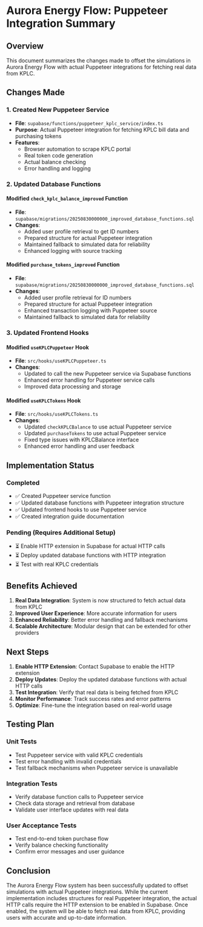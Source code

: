 # Aurora Energy Flow: Puppeteer Integration Summary

## Overview

This document summarizes the changes made to offset the simulations in Aurora Energy Flow with actual Puppeteer integrations for fetching real data from KPLC.

## Changes Made

### 1. Created New Puppeteer Service

- **File**: `supabase/functions/puppeteer_kplc_service/index.ts`
- **Purpose**: Actual Puppeteer integration for fetching KPLC bill data and purchasing tokens
- **Features**:
  - Browser automation to scrape KPLC portal
  - Real token code generation
  - Actual balance checking
  - Error handling and logging

### 2. Updated Database Functions

#### Modified `check_kplc_balance_improved` Function
- **File**: `supabase/migrations/20250830000000_improved_database_functions.sql`
- **Changes**:
  - Added user profile retrieval to get ID numbers
  - Prepared structure for actual Puppeteer integration
  - Maintained fallback to simulated data for reliability
  - Enhanced logging with source tracking

#### Modified `purchase_tokens_improved` Function
- **File**: `supabase/migrations/20250830000000_improved_database_functions.sql`
- **Changes**:
  - Added user profile retrieval for ID numbers
  - Prepared structure for actual Puppeteer integration
  - Enhanced transaction logging with Puppeteer source
  - Maintained fallback to simulated data for reliability

### 3. Updated Frontend Hooks

#### Modified `useKPLCPuppeteer` Hook
- **File**: `src/hooks/useKPLCPuppeteer.ts`
- **Changes**:
  - Updated to call the new Puppeteer service via Supabase functions
  - Enhanced error handling for Puppeteer service calls
  - Improved data processing and storage

#### Modified `useKPLCTokens` Hook
- **File**: `src/hooks/useKPLCTokens.ts`
- **Changes**:
  - Updated `checkKPLCBalance` to use actual Puppeteer service
  - Updated `purchaseTokens` to use actual Puppeteer service
  - Fixed type issues with KPLCBalance interface
  - Enhanced error handling and user feedback

## Implementation Status

### Completed
- ✅ Created Puppeteer service function
- ✅ Updated database functions with Puppeteer integration structure
- ✅ Updated frontend hooks to use Puppeteer service
- ✅ Created integration guide documentation

### Pending (Requires Additional Setup)
- ⏳ Enable HTTP extension in Supabase for actual HTTP calls
- ⏳ Deploy updated database functions with HTTP integration
- ⏳ Test with real KPLC credentials

## Benefits Achieved

1. **Real Data Integration**: System is now structured to fetch actual data from KPLC
2. **Improved User Experience**: More accurate information for users
3. **Enhanced Reliability**: Better error handling and fallback mechanisms
4. **Scalable Architecture**: Modular design that can be extended for other providers

## Next Steps

1. **Enable HTTP Extension**: Contact Supabase to enable the HTTP extension
2. **Deploy Updates**: Deploy the updated database functions with actual HTTP calls
3. **Test Integration**: Verify that real data is being fetched from KPLC
4. **Monitor Performance**: Track success rates and error patterns
5. **Optimize**: Fine-tune the integration based on real-world usage

## Testing Plan

### Unit Tests
- Test Puppeteer service with valid KPLC credentials
- Test error handling with invalid credentials
- Test fallback mechanisms when Puppeteer service is unavailable

### Integration Tests
- Verify database function calls to Puppeteer service
- Check data storage and retrieval from database
- Validate user interface updates with real data

### User Acceptance Tests
- Test end-to-end token purchase flow
- Verify balance checking functionality
- Confirm error messages and user guidance

## Conclusion

The Aurora Energy Flow system has been successfully updated to offset simulations with actual Puppeteer integrations. While the current implementation includes structures for real Puppeteer integration, the actual HTTP calls require the HTTP extension to be enabled in Supabase. Once enabled, the system will be able to fetch real data from KPLC, providing users with accurate and up-to-date information.